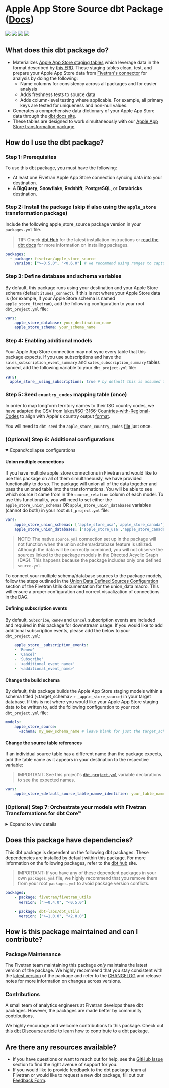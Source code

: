 # Apple App Store Source dbt Package ([Docs](https://fivetran.github.io/dbt_apple_store_source/))

<p align="left">
    <a alt="License"
        href="https://github.com/fivetran/dbt_apple_store_source/blob/main/LICENSE">
        <img src="https://img.shields.io/badge/License-Apache%202.0-blue.svg" /></a>
    <a alt="dbt-core">
        <img src="https://img.shields.io/badge/dbt_Core™_version->=1.3.0_<2.0.0-orange.svg" /></a>
    <a alt="Maintained?">
        <img src="https://img.shields.io/badge/Maintained%3F-yes-green.svg" /></a>
    <a alt="PRs">
        <img src="https://img.shields.io/badge/Contributions-welcome-blueviolet" /></a>
</p>

## What does this dbt package do?
- Materializes [Apple App Store staging tables](https://fivetran.github.io/dbt_apple_store_source/#!/overview/github_source/models/?g_v=1) which leverage data in the format described by [this ERD](https://fivetran.com/docs/connectors/applications/apple-app-store#schemainformation). These staging tables clean, test, and prepare your Apple App Store data from [Fivetran's connector](https://fivetran.com/docs/applications/apple-app-store) for analysis by doing the following:
  - Name columns for consistency across all packages and for easier analysis
  - Adds freshness tests to source data
  - Adds column-level testing where applicable. For example, all primary keys are tested for uniqueness and non-null values.
- Generates a comprehensive data dictionary of your Apple App Store data through the [dbt docs site](https://fivetran.github.io/dbt_apple_store_source/).
- These tables are designed to work simultaneously with our [Apple App Store transformation package](https://github.com/fivetran/dbt_apple_store).

## How do I use the dbt package?
### Step 1: Prerequisites
To use this dbt package, you must have the following:
- At least one Fivetran Apple App Store connection syncing data into your destination.
- A **BigQuery**, **Snowflake**, **Redshift**, **PostgreSQL**, or **Databricks** destination.

### Step 2: Install the package (skip if also using the `apple_store` transformation package)
Include the following apple_store_source package version in your `packages.yml` file.
> TIP: Check [dbt Hub](https://hub.getdbt.com/) for the latest installation instructions or [read the dbt docs](https://docs.getdbt.com/docs/package-management) for more information on installing packages.
```yaml
packages:
  - package: fivetran/apple_store_source
    version: [">=0.5.0", "<0.6.0"] # we recommend using ranges to capture non-breaking changes automatically
```
### Step 3: Define database and schema variables
By default, this package runs using your destination and your Apple Store schema (default `itunes_connect`). If this is not where your Apple Store data is (for example, if your Apple Store schema is named `apple_store_fivetran`), add the following configuration to your root `dbt_project.yml` file:

```yml
vars:
    apple_store_database: your_destination_name
    apple_store_schema: your_schema_name 
```
### Step 4: Enabling additional models
Your Apple App Store connection may not sync every table that this package expects. If you use subscriptions and have the `sales_subscription_event_summary` and `sales_subscription_summary` tables synced, add the following variable to your `dbt_project.yml` file:

```yml
vars:
  apple_store__using_subscriptions: true # by default this is assumed to be false
```

### Step 5: Seed `country_codes` mapping table (once)

In order to map longform territory names to their ISO country codes, we have adapted the CSV from [lukes/ISO-3166-Countries-with-Regional-Codes](https://github.com/lukes/ISO-3166-Countries-with-Regional-Codes) to align with Apple's country output [format](https://developer.apple.com/help/app-store-connect/reference/app-store-localizations/).

You will need to `dbt seed` the `apple_store_country_codes` [file](https://github.com/fivetran/dbt_apple_store_source/blob/main/seeds/apple_store_country_codes.csv) just once.

### (Optional) Step 6: Additional configurations
<details open><summary>Expand/collapse configurations</summary>

#### Union multiple connections
If you have multiple apple_store connections in Fivetran and would like to use this package on all of them simultaneously, we have provided functionality to do so. The package will union all of the data together and pass the unioned table into the transformations. You will be able to see which source it came from in the `source_relation` column of each model. To use this functionality, you will need to set either the `apple_store_union_schemas` OR `apple_store_union_databases` variables (cannot do both) in your root `dbt_project.yml` file:

```yml
vars:
    apple_store_union_schemas: ['apple_store_usa','apple_store_canada'] # use this if the data is in different schemas/datasets of the same database/project
    apple_store_union_databases: ['apple_store_usa','apple_store_canada'] # use this if the data is in different databases/projects but uses the same schema name
```
> NOTE: The native `source.yml` connection set up in the package will not function when the union schema/database feature is utilized. Although the data will be correctly combined, you will not observe the sources linked to the package models in the Directed Acyclic Graph (DAG). This happens because the package includes only one defined `source.yml`.

To connect your multiple schema/database sources to the package models, follow the steps outlined in the [Union Data Defined Sources Configuration](https://github.com/fivetran/dbt_fivetran_utils/tree/releases/v0.4.latest#union_data-source) section of the Fivetran Utils documentation for the union_data macro. This will ensure a proper configuration and correct visualization of connections in the DAG.

#### Defining subscription events
By default, `Subscribe`, `Renew` and `Cancel` subscription events are included and required in this package for downstream usage. If you would like to add additional subscription events, please add the below to your `dbt_project.yml`:

```yml
    apple_store__subscription_events:
    - 'Renew'
    - 'Cancel'
    - 'Subscribe'
    - '<additional_event_name>'
    - '<additional_event_name>'
```

#### Change the build schema
By default, this package builds the Apple App Store staging models within a schema titled (<target_schema> + `_apple_store_source`) in your target database. If this is not where you would like your Apple App Store staging data to be written to, add the following configuration to your root `dbt_project.yml` file:

```yml
models:
    apple_store_source:
      +schema: my_new_schema_name # leave blank for just the target_schema
```
    
#### Change the source table references
If an individual source table has a different name than the package expects, add the table name as it appears in your destination to the respective variable:
> IMPORTANT: See this project's [`dbt_project.yml`](https://github.com/fivetran/dbt_apple_store_source/blob/main/dbt_project.yml) variable declarations to see the expected names.
    
```yml
vars:
    apple_store_<default_source_table_name>_identifier: your_table_name 
```
    
</details>

### (Optional) Step 7: Orchestrate your models with Fivetran Transformations for dbt Core™
<details><summary>Expand to view details</summary>
<br>
    
Fivetran offers the ability for you to orchestrate your dbt project through [Fivetran Transformations for dbt Core™](https://fivetran.com/docs/transformations/dbt). Learn how to set up your project for orchestration through Fivetran in our [Transformations for dbt Core™ setup guides](https://fivetran.com/docs/transformations/dbt#setupguide).
</details>
    
## Does this package have dependencies?
This dbt package is dependent on the following dbt packages. These dependencies are installed by default within this package. For more information on the following packages, refer to the [dbt hub](https://hub.getdbt.com/) site.
> IMPORTANT: If you have any of these dependent packages in your own `packages.yml` file, we highly recommend that you remove them from your root `packages.yml` to avoid package version conflicts.
```yml
packages:
    - package: fivetran/fivetran_utils
      version: [">=0.4.0", "<0.5.0"]

    - package: dbt-labs/dbt_utils
      version: [">=1.0.0", "<2.0.0"]
```
          
## How is this package maintained and can I contribute?
### Package Maintenance
The Fivetran team maintaining this package _only_ maintains the latest version of the package. We highly recommend that you stay consistent with the [latest version](https://hub.getdbt.com/fivetran/apple_store_source/latest/) of the package and refer to the [CHANGELOG](https://github.com/fivetran/dbt_apple_store_source/blob/main/CHANGELOG.md) and release notes for more information on changes across versions.

### Contributions
A small team of analytics engineers at Fivetran develops these dbt packages. However, the packages are made better by community contributions.

We highly encourage and welcome contributions to this package. Check out [this dbt Discourse article](https://discourse.getdbt.com/t/contributing-to-a-dbt-package/657) to learn how to contribute to a dbt package.

## Are there any resources available?
- If you have questions or want to reach out for help, see the [GitHub Issue](https://github.com/fivetran/dbt_apple_store_source/issues/new/choose) section to find the right avenue of support for you.
- If you would like to provide feedback to the dbt package team at Fivetran or would like to request a new dbt package, fill out our [Feedback Form](https://www.surveymonkey.com/r/DQ7K7WW).
